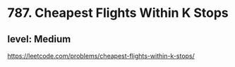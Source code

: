 # 787. Cheapest Flights Within K Stops
## level: Medium

https://leetcode.com/problems/cheapest-flights-within-k-stops/
